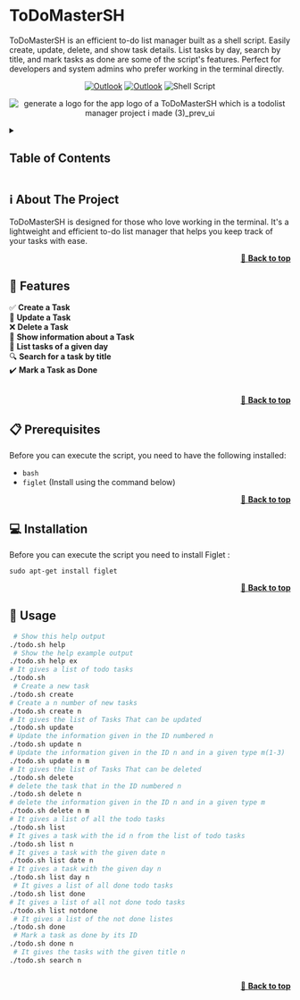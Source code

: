 # ToDoMasterSH 
ToDoMasterSH is an efficient to-do list manager built as a shell script. Easily create, update, delete, and show task details. List tasks by day, search by title, and mark tasks as done are some of the script's features. Perfect for developers and system admins who prefer working in the terminal directly. 

<div align="center">

[![Outlook](https://img.shields.io/badge/Microsoft_Outlook-0078D4?style=for-the-badge&logo=microsoft-outlook&logoColor=white)](mailto:fadi.bahtat@uir.ac.ma) 
[![Outlook](https://img.shields.io/badge/Microsoft_Outlook-0078D4?style=for-the-badge&logo=microsoft-outlook&logoColor=white)](mailto:saad.benmoussa@uir.ac.ma) 
![Shell Script](https://img.shields.io/badge/shell_script-%23121011.svg?style=for-the-badge&logo=gnu-bash&logoColor=white)

</div>

<div align="center">
  
  ![generate a logo for the app logo of a ToDoMasterSH which is a todolist manager project i made (3)_prev_ui](https://github.com/NotEmcee/ToDoMasterSH/assets/161209088/c91da679-8f7f-4e4b-b250-13669b69d452)


</div>

<details>
  <summary><h2> Table of Contents </h2></summary>
  <ul>
    <li><a href="#about-the-project">ℹ About The Project</a></li>
    <li><a href="#features">🚀 Features</a></li>
    <li><a href="#prerequisites">📋 Prerequisites</a></li>
    <li><a href="#installation">💻 Installation</a></li>
    <li><a href="#usage">📖 Usage</a></li>
  </ul>
</details>




<h2 id="about-the-project"> ℹ About The Project </h2>

ToDoMasterSH is designed for those who love working in the terminal. It's a lightweight and efficient to-do list manager that helps you keep track of your tasks with ease.

<div align="right">
  
  [🔼 **Back to top**](#ToDoMasterSH)
  
  </div>

<h2 id="features"> 🚀 Features </h2>

✅ **Create a Task**  <br/>
📝 **Update a Task**  <br/>
❌ **Delete a Task**  <br/>
📄 **Show information about a Task** <br/>
📅 **List tasks of a given day** <br/>
🔍 **Search for a task by title** <br/>
✔️ **Mark a Task as Done** <br/><br/>

<div align="right">
  
  [🔼 **Back to top**](#ToDoMasterSH)
  
  </div>


  <h2 id="prerequisites"> 📋 Prerequisites </h2>

Before you can execute the script, you need to have the following installed:
- `bash`
- `figlet` (Install using the command below)

<div align="right">
  
  [🔼 **Back to top**](#ToDoMasterSH)
  
  </div>


<h2 id="installation"> 💻 Installation </h2>

Before you can execute the script you need to install Figlet :
```bach
sudo apt-get install figlet
```

<div align="right">
  
  [🔼 **Back to top**](#ToDoMasterSH)
  
  </div>


<h2 id="usage"> 📖 Usage </h2>


```bash
 # Show this help output        
./todo.sh help
 # Show the help example output            
./todo.sh help ex  
# It gives a list of todo tasks
./todo.sh
 # Create a new task
./todo.sh create
# Create a n number of new tasks               
./todo.sh create n
# It gives the list of Tasks That can be updated             
./todo.sh update
# Update the information given in the ID numbered n                 
./todo.sh update n
# Update the information given in the ID n and in a given type m(1-3)          
./todo.sh update n m
# It gives the list of Tasks That can be deleted          
./todo.sh delete
# delete the task that in the ID numbered n               
./todo.sh delete n
# delete the information given in the ID n and in a given type m            
./todo.sh delete n m
# It gives a list of all the todo tasks            
./todo.sh list
# It gives a task with the id n from the list of todo tasks               
./todo.sh list n
# It gives a task with the given date n             
./todo.sh list date n
# It gives a task with the given day n       
./todo.sh list day n
 # It gives a list of all done todo tasks
./todo.sh list done
# It gives a list of all not done todo tasks
./todo.sh list notdone
 # It gives a list of the not done listes          
./todo.sh done
 # Mark a task as done by its ID                 
./todo.sh done n
 # It gives the tasks with the given title n             
./todo.sh search n
            
```



<div align="right">
  
  [🔼 **Back to top**](#ToDoMasterSH)
  
  </div>


